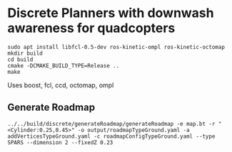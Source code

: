 # Discrete Planners with downwash awareness for quadcopters

```
sudo apt install libfcl-0.5-dev ros-kinetic-ompl ros-kinetic-octomap
mkdir build
cd build
cmake -DCMAKE_BUILD_TYPE=Release ..
make
```

Uses boost, fcl, ccd, octomap, ompl

## Generate Roadmap

```
../../build/discrete/generateRoadmap/generateRoadmap -e map.bt -r "<Cylinder:0.25,0.45>" -o output/roadmapTypeGround.yaml -a addVerticesTypeGround.yaml -c roadmapConfigTypeGround.yaml --type SPARS --dimension 2 --fixedZ 0.23
```